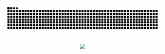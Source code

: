 
<picture>
  <source
    media="(prefers-color-scheme: dark)"
    srcset="https://github.com/KimPuro/KimPuro/blob/output/github-contribution-grid-snake-dark.svg"
  />
  <source
    media="(prefers-color-scheme: light)"
    srcset="https://github.com/KimPuro/KimPuro/blob/output/github-contribution-grid-snake.svg"
  />
  <img
    alt="github contribution grid snake animation"
    src="github-contribution-grid-snake.svg"
  />
</picture>
<br>
<br>
<div align="center">
<picture align="center">
  <source
    srcset="https://github-readme-stats.vercel.app/api/top-langs/?username=kimpuro&layout=compact&theme=radical"
    media="(prefers-color-scheme: dark)"
  />
  <source
    srcset="https://github-readme-stats.vercel.app/api/top-langs/?username=kimpuro&layout=compact"
    media="(prefers-color-scheme: light), (prefers-color-scheme: no-preference)"
  />
  <img src="https://github-readme-stats.vercel.app/api/top-langs/?username=kimpuro&layout=compact&show_icons=true" />
</picture>
</div>
<!-- <br>
<div align="center">
<picture>
  <source
    srcset="https://github-readme-streak-stats.herokuapp.com/?user=KimPuro&theme=radical"
    media="(prefers-color-scheme: dark)"
  />
  <source
    srcset="https://github-readme-streak-stats.herokuapp.com/?user=KimPuro"
    media="(prefers-color-scheme: light), (prefers-color-scheme: no-preference)"
  />
  <img src="https://github-readme-streak-stats.herokuapp.com/?user=KimPuro" />
</picture>
</div> -->
<!-- [![spotify-github-profile](https://spotify-github-profile.kittinanx.com/api/view?uid=31252fyofu75ghjr6l7jp3tifflq&cover_image=true&theme=novatorem&show_offline=false&background_color=121212&interchange=false&bar_color=53b14f&bar_color_cover=false)](https://spotify-github-profile.kittinanx.com/api/view?uid=31252fyofu75ghjr6l7jp3tifflq&redirect=true) -->
<!-- [![spotify-github-profile](https://spotify-github-profile.kittinanx.com/api/view?uid=31252fyofu75ghjr6l7jp3tifflq&cover_image=true&theme=default&show_offline=true&background_color=121212&interchange=false)](https://spotify-github-profile.kittinanx.com/api/view?uid=31252fyofu75ghjr6l7jp3tifflq&redirect=true) -->
